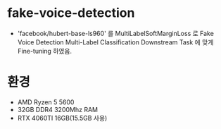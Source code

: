 # fake-voice-detection

- 'facebook/hubert-base-ls960' 를 MultiLabelSoftMarginLoss 로 Fake Voice Detection Multi-Label Classification Downstream Task 에 맞게 Fine-tuning 하였음.

# 환경
- AMD Ryzen 5 5600 
- 32GB DDR4 3200Mhz RAM
- RTX 4060TI 16GB(15.5GB 사용)
